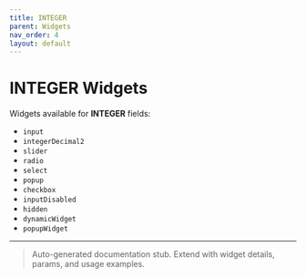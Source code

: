 ```yaml
---
title: INTEGER
parent: Widgets
nav_order: 4
layout: default
---
```


# INTEGER Widgets

Widgets available for **INTEGER** fields:

- `input`
- `integerDecimal2`
- `slider`
- `radio`
- `select`
- `popup`
- `checkbox`
- `inputDisabled`
- `hidden`
- `dynamicWidget`
- `popupWidget`

---

> Auto-generated documentation stub. Extend with widget details, params, and usage examples.

